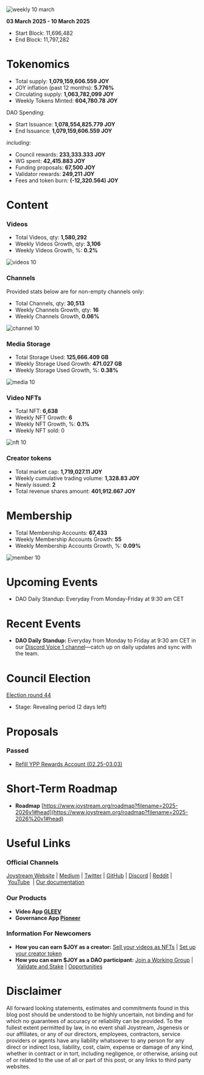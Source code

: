 ![weekly 10 march](https://github.com/user-attachments/assets/bc93c92e-3bcb-47a6-9d6d-afec356508a4)

**03 March 2025 - 10 March 2025**

- Start Block: 11,696,482
- End Block: 11,797,282

# Tokenomics

- Total supply: **1,079,159,606.559 JOY**
- JOY inflation (past 12 months): **5.776%**
- Circulating supply: **1,063,782,099 JOY**
- Weekly Tokens Minted: **604,780.78 JOY**

DAO Spending:

- Start Issuance: **1,078,554,825.779 JOY**
- End Issuance: **1,079,159,606.559 JOY**

*including:*

- Council rewards: **233,333.333 JOY**
- WG spent: **42,415.883 JOY**
- Funding proposals: **67,500 JOY**
- Validator rewards: **249,211 JOY**
- Fees and token burn: **(-12,320.564) JOY**

# **Content**

### Videos

- Total Videos, qty: **1,580,292**
- Weekly Videos Growth, qty: **3,106**
- Weekly Videos Growth, %: **0.2%**

![videos 10](https://github.com/user-attachments/assets/bf290c65-83ac-415a-ab58-726f13d8ae3e)

### Channels

Provided stats below are for non-empty channels only:

- Total Channels, qty: **30,513**
- Weekly Channels Growth, qty: **16**
- Weekly Channels Growth, **0.06%**

![channel 10](https://github.com/user-attachments/assets/c3ec7b30-22a7-49d7-af87-0d5083cf2f2e)

### Media Storage

- Total Storage Used: **125,666.409 GB**
- Weekly Storage Used Growth: **471.027 GB**
- Weekly Storage Used Growth, %: **0.38%**

![media 10](https://github.com/user-attachments/assets/783266cf-fcec-4b37-90a1-54793d03c90b)

### Video NFTs

- Total NFT: **6,638**
- Weekly NFT Growth: **6**
- Weekly NFT Growth, %: **0.1%**
- Weekly NFT sold: 0

![nft 10](https://github.com/user-attachments/assets/1d5c5dad-466c-4aca-9ddb-3f26768b9767)

### Creator tokens

- Total market cap: **1,719,027.11 JOY**
- Weekly cumulative trading volume: **1,328.83 JOY**
- Newly issued: **2**
- Total revenue shares amount: **401,912.667 JOY**

# **Membership**

- Total Membership Accounts: **67,433**
- Weekly Membership Accounts Growth: **55**
- Weekly Membership Accounts Growth, %: **0.09%**

![member 10](https://github.com/user-attachments/assets/c34e2021-d5a5-40d6-9986-365095005ec0)

# **Upcoming Events**

- DAO Daily Standup: Everyday From Monday-Friday at 9:30 am CET

# **Recent Events**

- **DAO Daily Standup:** Everyday from Monday to Friday at 9:30 am CET in our [Discord Voice 1 channel](https://discord.gg/NaNzysB5YZ)—catch up on daily updates and sync with the team.

# **Council Election**

[Election round 44](https://pioneerapp.xyz/#/election)

- Stage: Revealing period (2 days left)

# Proposals

### Passed

- [Refill YPP Rewards Account (02.25-03.03)](https://pioneerapp.xyz/#/proposals/preview/1098)

# **Short-Term Roadmap**

- **Roadmap** [https://www.joystream.org/roadmap?filename=2025-2026v1#head](https://www.joystream.org/roadmap?filename=2025-2026%20v1#head)

# **Useful Links**

### **Official Channels**

[Joystream Website](https://www.joystream.org/) | [Medium](https://blog.joystream.org/) | [Twitter](https://twitter.com/JoystreamDAO/) | [GitHub](https://github.com/Joystream) | [Discord](https://discord.com/invite/DE9UN3YpRP) | [Reddit](https://www.reddit.com/r/joystream_dao/) | [YouTube](https://www.youtube.com/@joystream8627)  | [Our documentation](https://handbook.joystream.org/)

### **Our Products**

- **Video App [GLEEV](https://gleev.xyz/)**
- **Governance App [Pioneer](https://pioneerapp.xyz/)**

### **Information For Newcomers**

- **How you can earn $JOY as a creator:** [Sell your videos as NFTs](https://www.joystream.org/ru/#video-nfts) | [Set up your creator token](https://www.joystream.org/ru/#creator-tokens)
- **How you can earn $JOY as a DAO participant:** [Join a Working Group](https://pioneerapp.xyz/#/working-groups/openings) | [Validate and Stake](https://handbook.joystream.org/system/nomination) | [Opportunities](https://discord.com/channels/811216481340751934/1119240044830527529)

# **Disclaimer**

All forward looking statements, estimates and commitments found in this blog post should be understood to be highly uncertain, not binding and for which no guarantees of accuracy or reliability can be provided. To the fullest extent permitted by law, in no event shall Joystream, Jsgenesis or our affiliates, or any of our directors, employees, contractors, service providers or agents have any liability whatsoever to any person for any direct or indirect loss, liability, cost, claim, expense or damage of any kind, whether in contract or in tort, including negligence, or otherwise, arising out of or related to the use of all or part of this post, or any links to third party websites.
